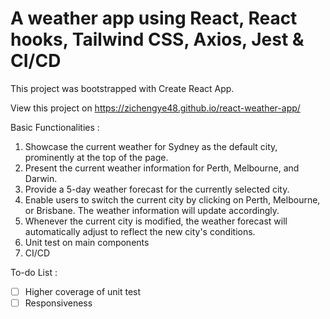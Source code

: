 # A weather app using React, React hooks, Tailwind CSS, Axios, Jest & CI/CD

This project was bootstrapped with Create React App.

View this project on https://zichengye48.github.io/react-weather-app/

Basic Functionalities : 
1. Showcase the current weather for Sydney as the default city, prominently at the top of the page.
2. Present the current weather information for Perth, Melbourne, and Darwin.
3. Provide a 5-day weather forecast for the currently selected city.
4. Enable users to switch the current city by clicking on Perth, Melbourne, or Brisbane. The weather information will update accordingly.
5. Whenever the current city is modified, the weather forecast will automatically adjust to reflect the new city's conditions.
6. Unit test on main components
7. CI/CD


To-do List :
- [ ] Higher coverage of unit test
- [ ] Responsiveness
